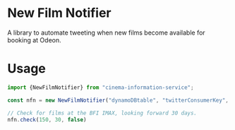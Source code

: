 # New Film Notifier

A library to automate tweeting when new films become available for booking at Odeon. 

# Usage

```typescript
import {NewFilmNotifier} from "cinema-information-service";

const nfn = new NewFilmNotifier("dynamoDBtable", "twitterConsumerKey", "twitterConsumerSecret", "twitterAccessTokenKey", "twitterAccessTokenSecret");

// Check for films at the BFI IMAX, looking forward 30 days.
nfn.check(150, 30, false)
```
